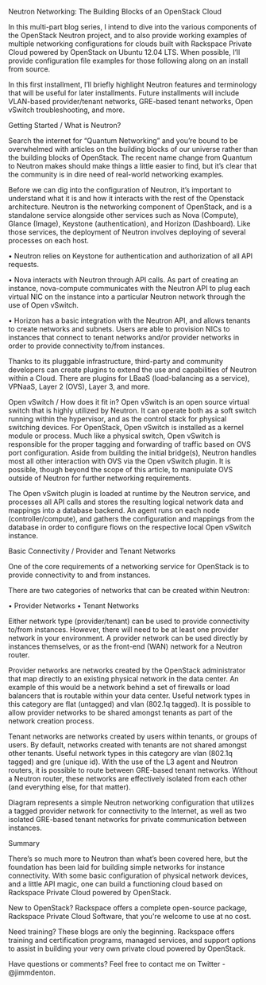 Neutron Networking: The Building Blocks of an OpenStack Cloud

In this multi-part blog series, I intend to dive into the various components of the OpenStack Neutron project, and to also provide working examples of multiple networking configurations for clouds built with Rackspace Private Cloud powered by OpenStack on Ubuntu 12.04 LTS. When possible, I’ll provide configuration file examples for those following along on an install from source.

In this first installment, I’ll briefly highlight Neutron features and terminology that will be useful for later installments. Future installments will include VLAN-based provider/tenant networks, GRE-based tenant networks, Open vSwitch troubleshooting, and more.

Getting Started / What is Neutron?

Search the internet for “Quantum Networking” and you’re bound to be overwhelmed with articles on the building blocks of our universe rather than the building blocks of OpenStack. The recent name change from Quantum to Neutron makes should make things a little easier to find, but it’s clear that the community is in dire need of real-world networking examples.

Before we can dig into the configuration of Neutron, it’s important to understand what it is and how it interacts with the rest of the Openstack architecture. Neutron is the networking component of OpenStack, and is a standalone service alongside other services such as Nova (Compute), Glance (Image), Keystone (authentication), and Horizon (Dashboard). Like those services, the deployment of Neutron involves deploying of several processes on each host.

• Neutron relies on Keystone for authentication and authorization of all API requests.

• Nova interacts with Neutron through API calls. As part of creating an instance, nova-compute communicates with the Neutron API to plug each virtual NIC on the instance into a particular Neutron network through the use of Open vSwitch.

• Horizon has a basic integration with the Neutron API, and allows tenants to create networks and subnets. Users are able to provision NICs to instances that connect to tenant networks and/or provider networks in order to provide connectivity to/from instances.

Thanks to its pluggable infrastructure, third-party and community developers can create plugins to extend the use and capabilities of Neutron within a Cloud. There are plugins for LBaaS (load-balancing as a service), VPNaaS, Layer 2 (OVS), Layer 3, and more.

Open vSwitch / How does it fit in?
Open vSwitch is an open source virtual switch that is highly utilized by Neutron. It can operate both as a soft switch running within the hypervisor, and as the control stack for physical switching devices. 
For OpenStack, Open vSwitch is installed as a kernel module or process. Much like a physical switch, Open vSwitch is responsible for the proper tagging and forwarding of traffic based on OVS port configuration. Aside from building the initial bridge(s), Neutron handles most all other interaction with OVS via the Open vSwitch plugin. It is possible, though beyond the scope of this article, to manipulate OVS outside of Neutron for further networking requirements.

The Open vSwitch plugin is loaded at runtime by the Neutron service, and processes all API calls and stores the resulting logical network data and mappings into a database backend. An agent runs on each node (controller/compute), and gathers the configuration and mappings from the database in order to configure flows on the respective local Open vSwitch instance. 


Basic Connectivity / Provider and Tenant Networks

One of the core requirements of a networking service for OpenStack is to provide connectivity to and from instances.

There are two categories of networks that can be created within Neutron:
 
• Provider Networks
• Tenant Networks

Either network type (provider/tenant) can be used to provide connectivity to/from instances. However, there will need to be at least one provider network in your environment. A provider network can be used directly by instances themselves, or as the front-end (WAN) network for a Neutron router.

Provider networks are networks created by the OpenStack administrator that map directly to an existing physical network in the data center. An example of this would be a network behind a set of firewalls or load balancers that is routable within your data center. Useful network types in this category are flat (untagged) and vlan (802.1q tagged). It is possible to allow provider networks to be shared amongst tenants as part of the network creation process.

Tenant networks are networks created by users within tenants, or groups of users. By default, networks created with tenants are not shared amongst other tenants. Useful network types in this category are vlan (802.1q tagged) and gre (unique id). With the use of the L3 agent and Neutron routers, it is possible to route between GRE-based tenant networks. Without a Neutron router, these networks are effectively isolated from each other (and everything else, for that matter).

<picture>

Diagram represents a simple Neutron networking configuration that utilizes a tagged provider network for connectivity to the Internet, as well as two isolated GRE-based tenant networks for private communication between instances.

Summary

There’s so much more to Neutron than what’s been covered here, but the foundation has been laid for building simple networks for instance connectivity. With some basic configuration of physical network devices, and a little API magic, one can build a functioning cloud based on Rackspace Private Cloud powered by OpenStack.

New to OpenStack? Rackspace offers a complete open-source package, Rackspace Private Cloud Software, that you're welcome to use at no cost. 

Need training? These blogs are only the beginning. Rackspace offers training and certification programs, managed services, and support options to assist in building your very own private cloud powered by OpenStack.

Have questions or comments? Feel free to contact me on Twitter - @jimmdenton. 
